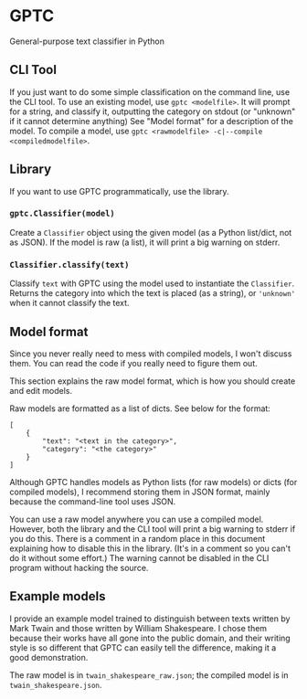 # GPTC
General-purpose text classifier in Python

## CLI Tool
If you just want to do some simple classification on the command line, use the
CLI tool. To use an existing model, <!-- When initialising a Classifier
object, pass in the keyword argument `supress_uncompiled_model_warning=True`.
-->use `gptc <modelfile>`. It will prompt for a string, and classify it,
outputting the category on stdout (or "unknown" if it cannot determine
anything) See "Model format" for a description of the model. To compile a
model, use `gptc <rawmodelfile> -c|--compile <compiledmodelfile>`.

## Library
If you want to use GPTC programmatically, use the library.
### `gptc.Classifier(model)`
Create a `Classifier` object using the given model (as a Python list/dict, not
as JSON). If the model is raw (a list), it will print a big warning on stderr.
### `Classifier.classify(text)`
Classify `text` with GPTC using the model used to instantiate the
`Classifier`. Returns the category into which the text is placed (as a
string), or `'unknown'` when it cannot classify the text.

## Model format
Since you never really need to mess with compiled models, I won't discuss
them. You can read the code if you really need to figure them out.

This section explains the raw model format, which is how you should create and
edit models.

Raw models are formatted as a list of dicts. See below for the format:

    [
        {
            "text": "<text in the category>",
            "category": "<the category>"
        }
    ]

Although GPTC handles models as Python lists (for raw models) or dicts (for
compiled models), I recommend storing them in JSON format, mainly because the
command-line tool uses JSON.

You can use a raw model anywhere you can use a compiled model. However, both
the library and the CLI tool will print a big warning to stderr if you do
this. There is a comment in a random place in this document explaining how to
disable this in the library. (It's in a comment so you can't do it without
some effort.) The warning cannot be disabled in the CLI program without hacking
the source.

## Example models
I provide an example model trained to distinguish between texts written by
Mark Twain and those written by William Shakespeare. I chose them because
their works have all gone into the public domain, and their writing style is
so different that GPTC can easily tell the difference, making it a good
demonstration.

The raw model is in `twain_shakespeare_raw.json`; the compiled model is in
`twain_shakespeare.json`.
